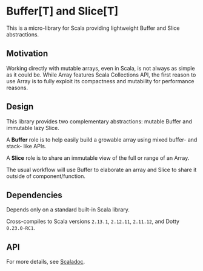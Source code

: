 
Buffer\[T] and Slice\[T]
===

This is a micro-library for Scala providing lightweight Buffer and Slice abstractions.

Motivation
---

Working directly with mutable arrays, even in Scala, is not always as simple as it could be. 
While Array features Scala Collections API, the first reason to use Array is to fully exploit its compactness and mutability
for performance reasons. 

Design
---

This library provides two complementary abstractions: mutable Buffer and immutable lazy Slice.

A **Buffer** role is to help easily build a growable array using mixed buffer- and stack- like APIs.

A **Slice** role is to share an immutable view of the full or range of an Array.

The usual workflow will use Buffer to elaborate an array and Slice to share it outside of component/function.

Dependencies
---

Depends only on a standard built-in Scala library.

Cross-compiles to Scala versions `2.13.1`, `2.12.11`, `2.11.12`, and Dotty `0.23.0-RC1`.

API
---

For more details, see [Scaladoc](https://arturopala.github.io/scala-buffer-and-slice/latest/api/com/github/arturopala/bufferandslice/index.html).

